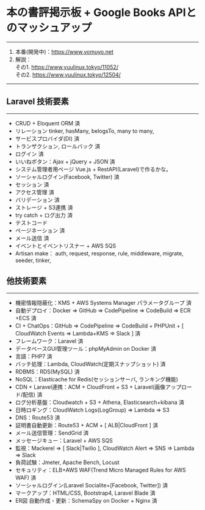 # 本の書評掲示板 + Google Books APIとのマッシュアップ
---
1. 本番(開発中)：<https://www.yomuyo.net>
2. 解説：   
    その1. <https://www.yuulinux.tokyo/11052/>  
    その2. <https://www.yuulinux.tokyo/12504/>
---

## Laravel 技術要素
---
* CRUD + Eloquent ORM  済
* リレーション
  tinker, hasMany, belogsTo, many to many,
* サービスプロバイダ(DI) 済
* トランザクション, ロールバック 済
* ログイン 済
* いいねボタン：Ajax + jQuery + JSON 済
* システム管理者用ページ
  Vue.js + RestAPI(Laravel)で作るかな。
* ソーシャルログイン(Facebook, Twitter) 済
* セッション 済
* アクセス管理 済
* バリデーション 済
* ストレージ + S3連携 済
* try catch + ログ出力 済
* テストコード
* ページネーション 済
* メール送信 済
* イベントとイベントリスナー + AWS SQS
* Artisan make：
  auth, request, response, rule, middleware, migrate, seeder, tinker,



## 他技術要素
---
* 機密情報隠蔽化：KMS + AWS Systems Manager パラメータグループ 済
* 自動デプロイ：Docker => GitHub => CodePipeline => CodeBuild => ECR +ECS 済
* CI + ChatOps：GitHub => CodePipeline => CodeBuild + PHPUnit + [ CloudWatch Events => Lambda+KMS => Slack ] 済
* フレームワーク：Laravel 済
* データベースGUI管理ツール：phpMyAdmin on Docker 済
* 言語：PHP7 済
* バッチ処理：Lambda, CloudWatch(定期スナップショット) 済
* RDBMS：RDS(MySQL) 済
* NoSQL：Elasticache for Redis(セッションサーバ, ランキング機能)
* CDN + Laravel連携：ACM + CloudFront + S3 + Laravel(画像アップロード/配信) 済
* ログ分析基盤：Cloudwatch + S3 + Athena, Elasticsearch+kibana 済
* 日時ロギング：CloudWatch Logs(LogGroup)  => Lambda => S3
* DNS：Route53 済
* 証明書自動更新：Route53 + ACM + [ ALB|CloudFront ] 済
* メール送信管理：SendGrid 済
* メッセージキュー：Laravel + AWS SQS
* 監視：Mackerel => [ Slack|Twilio ], CloudWatch Alert => SNS => Lambda => Slack
* 負荷試験：Jmeter, Apache Bench, Locust
* セキュリティ：ELB+AWS WAF(Trend Micro Managed Rules for AWS WAF) 済
* ソーシャルログイン(Laravel Socialite+[Facebook, Twitter]) 済
* マークアップ：HTML/CSS, Bootstrap4, Laravel Blade 済
* ER図 自動作成・更新：SchemaSpy on Docker + Nginx 済
